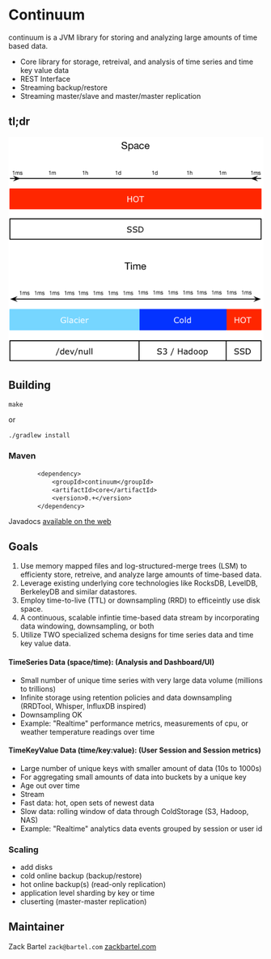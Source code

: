 # Continuum

continuum is a JVM library for storing and analyzing large amounts of time based data.

 - Core library for storage, retreival, and analysis of time series and time key value data
 - REST Interface
 - Streaming backup/restore
 - Streaming master/slave and master/master replication

## tl;dr
<p align="center">
<img src="/docs/html/img/spacetime.png"/>
<p>

## Building

    make
    
 or

    ./gradlew install

### Maven
```
		<dependency>
			<groupId>continuum</groupId>
			<artifactId>core</artifactId>
			<version>0.+</version>
		</dependency>
```

Javadocs [available on the web](http://continuum.zackbartel.com/javadoc/)

## Goals
1. Use memory mapped files and log-structured-merge trees (LSM) to efficienty store, retreive, and analyze large amounts of time-based data.
2. Leverage existing underlying core technologies like RocksDB, LevelDB, BerkeleyDB and similar datastores.
3. Employ time-to-live (TTL) or downsampling (RRD) to efficeintly use disk space.
4. A continuous, scalable infintie time-based data stream by incorporating data windowing, downsampling, or both
5. Utilize TWO specialized schema designs for time series data and time key value data.

#### TimeSeries Data (space/time): (Analysis and Dashboard/UI)
 - Small number of unique time series with very large data volume (millions to trillions)
 - Infinite storage using retention policies and data downsampling (RRDTool, Whisper, InfluxDB inspired)
 - Downsampling OK
 - Example: "Realtime" performance metrics, measurements of cpu, or weather temperature readings over time

#### TimeKeyValue Data (time/key:value): (User Session and Session metrics)
 - Large number of unique keys with smaller amount of data (10s to 1000s)
 - For aggregating small amounts of data into buckets by a unique key
 - Age out over time
 - Stream 
  - Fast data: hot, open sets of newest data
  - Slow data: rolling window of data through ColdStorage (S3, Hadoop, NAS)
 - Example: "Realtime" analytics data events grouped by session or user id

### Scaling
 - add disks
 - cold online backup (backup/restore)
 - hot online backup(s) (read-only replication)
 - application level sharding by key or time
 - cluserting (master-master replication)

## Maintainer
Zack Bartel `zack@bartel.com` [zackbartel.com](http://zackbartel.com)
